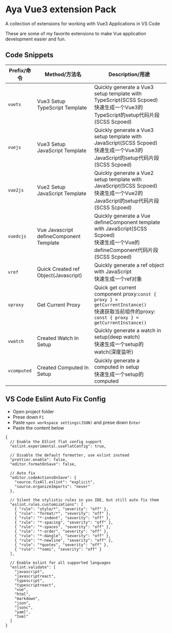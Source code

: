 # Aya Vue3 extension Pack

A collection of extensions for working with Vue3 Applications in VS Code

These are some of my favorite extensions to make Vue application development easier and fun.



## Code Snippets

| Prefix/命令 | Method/方法名 | Description/用途 |
| --- | --- | --- |
| `vuets` | Vue3  Setup TypeScript Template | Quickly generate a Vue3 setup template with TypeScript(SCSS Scpoed)<br />快速生成一个Vue3的TypeScript的setup代码片段(SCSS Scpoed) |
| `vuejs` | Vue3  Setup JavaScript Template | Quickly generate a Vue3 setup template with JavaScript(SCSS Scpoed)<br />快速生成一个Vue3的JavaScript的setup代码片段(SCSS Scpoed) |
| `vue2js` | Vue2  Setup JavaScript Template | Quickly generate a Vue2 setup template with JavaScript(SCSS Scpoed)<br />快速生成一个Vue2的JavaScript的setup代码片段(SCSS Scpoed) |
| `vuedcjs` | Vue Javascript defineComponent Template |  Quickly generate a Vue defineComponent template with JavaScript(SCSS Scpoed)<br />快速生成一个Vue的defineComponent代码片段(SCSS Scpoed) |
| `vref` | Quick Created ref Object(Javascript) |  Quickly generate a ref object with JavaScript<br />快速生成一个ref对象 |
| `vproxy` | Get Current Proxy | Quick get current component proxy:`const { proxy } = getCurrentInstance()`<br />快速获取当前组件的proxy: `const { proxy } = getCurrentInstance()` |
| `vwatch` | Created Watch In Setup |  Quickly generate a watch in setup(deep watch)<br />快速生成一个setup的watch(深度监听) |
| `vcomputed` | Created Computed In Setup |  Quickly generate a computed in setup<br />快速生成一个setup的computed |

## VS Code Eslint Auto Fix Config

- Open project folder
- Prese down `F1`
- Paste `open workspace settings(JSON)` and prese down `Enter`
- Paste the content below 

```json5
{
  // Enable the ESlint flat config support
  "eslint.experimental.useFlatConfig": true,

  // Disable the default formatter, use eslint instead
  "prettier.enable": false,
  "editor.formatOnSave": false,

  // Auto fix
  "editor.codeActionsOnSave": {
    "source.fixAll.eslint": "explicit",
    "source.organizeImports": "never"
  },

  // Silent the stylistic rules in you IDE, but still auto fix them
  "eslint.rules.customizations": [
    { "rule": "style/*", "severity": "off" },
    { "rule": "format/*", "severity": "off" },
    { "rule": "*-indent", "severity": "off" },
    { "rule": "*-spacing", "severity": "off" },
    { "rule": "*-spaces", "severity": "off" },
    { "rule": "*-order", "severity": "off" },
    { "rule": "*-dangle", "severity": "off" },
    { "rule": "*-newline", "severity": "off" },
    { "rule": "*quotes", "severity": "off" },
    { "rule": "*semi", "severity": "off" }
  ],

  // Enable eslint for all supported languages
  "eslint.validate": [
    "javascript",
    "javascriptreact",
    "typescript",
    "typescriptreact",
    "vue",
    "html",
    "markdown",
    "json",
    "jsonc",
    "yaml",
    "toml"
  ]
}

```

